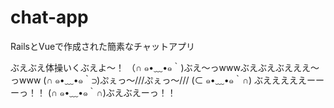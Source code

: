 # chat-app
RailsとVueで作成された簡素なチャットアプリ

ぶえぶえ体操いくぶえよ～！ （∩ ๑•﹏•๑｀)ぶえ〜っwwwぶえぶえぶえええ〜っwww (∩ ๑•﹏•๑｀⊃)ぷぇっ～///ぷぇっ～/// (⊂ ๑•﹏•๑｀∩) ぶえええええーーーっ！！
(∩ ๑•﹏•๑｀∩)ぶえぶえーっ！！
